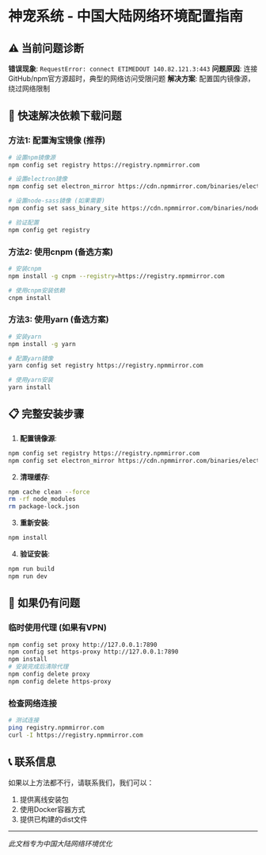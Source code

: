 # 神宠系统 - 中国大陆网络环境配置指南

## ⚠️ 当前问题诊断

**错误现象**: `RequestError: connect ETIMEDOUT 140.82.121.3:443`
**问题原因**: 连接GitHub/npm官方源超时，典型的网络访问受限问题
**解决方案**: 配置国内镜像源，绕过网络限制

## 🚀 快速解决依赖下载问题

### 方法1: 配置淘宝镜像 (推荐)

```bash
# 设置npm镜像源
npm config set registry https://registry.npmmirror.com

# 设置electron镜像
npm config set electron_mirror https://cdn.npmmirror.com/binaries/electron/

# 设置node-sass镜像 (如果需要)
npm config set sass_binary_site https://cdn.npmmirror.com/binaries/node-sass/

# 验证配置
npm config get registry
```

### 方法2: 使用cnpm (备选方案)

```bash
# 安装cnpm
npm install -g cnpm --registry=https://registry.npmmirror.com

# 使用cnpm安装依赖
cnpm install
```

### 方法3: 使用yarn (备选方案)

```bash
# 安装yarn
npm install -g yarn

# 配置yarn镜像
yarn config set registry https://registry.npmmirror.com

# 使用yarn安装
yarn install
```

## 📋 完整安装步骤

1. **配置镜像源**:
```bash
npm config set registry https://registry.npmmirror.com
npm config set electron_mirror https://cdn.npmmirror.com/binaries/electron/
```

2. **清理缓存**:
```bash
npm cache clean --force
rm -rf node_modules
rm package-lock.json
```

3. **重新安装**:
```bash
npm install
```

4. **验证安装**:
```bash
npm run build
npm run dev
```

## 🔧 如果仍有问题

### 临时使用代理 (如果有VPN)
```bash
npm config set proxy http://127.0.0.1:7890
npm config set https-proxy http://127.0.0.1:7890
npm install
# 安装完成后清除代理
npm config delete proxy
npm config delete https-proxy
```

### 检查网络连接
```bash
# 测试连接
ping registry.npmmirror.com
curl -I https://registry.npmmirror.com
```

## 📞 联系信息

如果以上方法都不行，请联系我们，我们可以：
1. 提供离线安装包
2. 使用Docker容器方式
3. 提供已构建的dist文件

---
*此文档专为中国大陆网络环境优化*
